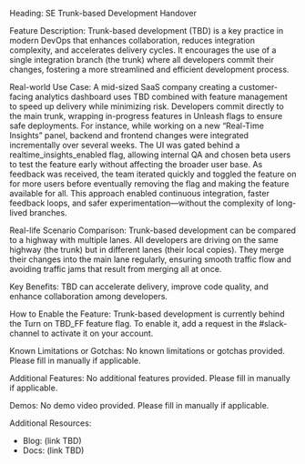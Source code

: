 Heading: SE Trunk-based Development Handover

Feature Description:
Trunk-based development (TBD) is a key practice in modern DevOps that enhances collaboration, reduces integration complexity, and accelerates delivery cycles. It encourages the use of a single integration branch (the trunk) where all developers commit their changes, fostering a more streamlined and efficient development process.

Real-world Use Case:
A mid-sized SaaS company creating a customer-facing analytics dashboard uses TBD combined with feature management to speed up delivery while minimizing risk. Developers commit directly to the main trunk, wrapping in-progress features in Unleash flags to ensure safe deployments. For instance, while working on a new “Real-Time Insights” panel, backend and frontend changes were integrated incrementally over several weeks. The UI was gated behind a realtime_insights_enabled flag, allowing internal QA and chosen beta users to test the feature early without affecting the broader user base. As feedback was received, the team iterated quickly and toggled the feature on for more users before eventually removing the flag and making the feature available for all. This approach enabled continuous integration, faster feedback loops, and safer experimentation—without the complexity of long-lived branches.

Real-life Scenario Comparison:
Trunk-based development can be compared to a highway with multiple lanes. All developers are driving on the same highway (the trunk) but in different lanes (their local copies). They merge their changes into the main lane regularly, ensuring smooth traffic flow and avoiding traffic jams that result from merging all at once.

Key Benefits:
TBD can accelerate delivery, improve code quality, and enhance collaboration among developers.

How to Enable the Feature:
Trunk-based development is currently behind the Turn on TBD_FF feature flag. To enable it, add a request in the #slack-channel to activate it on your account.

Known Limitations or Gotchas:
No known limitations or gotchas provided. Please fill in manually if applicable.

Additional Features:
No additional features provided. Please fill in manually if applicable.

Demos:
No demo video provided. Please fill in manually if applicable.

Additional Resources:
- Blog: (link TBD)
- Docs: (link TBD)